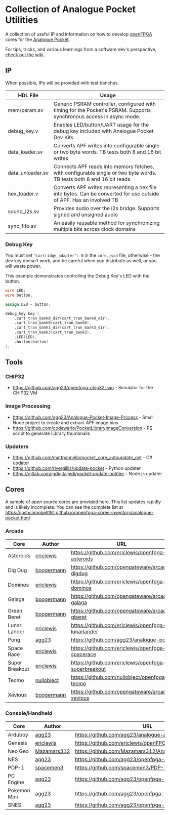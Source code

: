 # Collection of Analogue Pocket Utilities

A collection of useful IP and information on how to develop [openFPGA](https://www.analogue.co/developer/docs/overview) cores for the [Analogue Pocket](https://www.analogue.co/pocket).

For tips, tricks, and various learnings from a software dev's perspective, [check out the wiki](../../wiki).

## IP

When possible, IPs will be provided with test benches.

| HDL File         | Usage                                                                                                                |
|------------------|----------------------------------------------------------------------------------------------------------------------|
| mem/psram.sv     | Generic PSRAM controller, configured with timing for the Pocket's PSRAM. Supports synchronous access in async mode.  |
| debug_key.v      | Enables LED/button/UART usage for the debug key included with Analogue Pocket Dev Kits                               |
| data_loader.sv   | Converts APF writes into configurable single or two byte words. TB tests both 8 and 16 bit writes                    |
| data_unloader.sv | Connects APF reads into memory fetches, with configurable single or two byte words. TB tests both 8 and 16 bit reads |
| hex_loader.v     | Converts APF writes representing a hex file into bytes. Can be converted for use outside of APF. Has an involved TB  |
| sound_i2s.sv     | Provides audio over the i2s bridge. Supports signed and unsigned audio                                               |
| sync_fifo.sv     | An easily reusable method for synchronizing multiple bits across clock domains                                       |

### Debug Key
You must set `"cartridge_adapter": 0` in the `core.json` file, otherwise - the dev key doesn't work, and be careful when you distribute as well, or you will waste power.

This example demonstrates controlling the Debug Key's LED with the button.

```verilog
wire LED;
wire button;

assign LED = button;

debug_key key (
    .cart_tran_bank0_dir(cart_tran_bank0_dir),
    .cart_tran_bank0(cart_tran_bank0),
    .cart_tran_bank3_dir(cart_tran_bank3_dir),
    .cart_tran_bank3(cart_tran_bank3),
    .LED(LED),
    .button(button)
);
```

## Tools

### CHIP32

* https://github.com/agg23/openfpga-chip32-sim - Simulator for the CHIP32 VM

### Image Processing

* https://github.com/agg23/Analogue-Pocket-Image-Process - Small Node project to create and extract APF image bins
* https://github.com/codewario/PocketLibraryImageConversion - PS script to generate Library thumbnails

### Updaters

* https://github.com/mattpannella/pocket_core_autoupdate_net - C# updater
* https://github.com/rivergillis/update-pocket - Python updater
* https://gitlab.com/jgdigitaljedi/pocket-update-notifier - Node.js updater

## Cores

A sample of _open source_ cores are provided here. This list updates rapidly and is likely incomplete. You can see the complete list at https://joshcampbell191.github.io/openfpga-cores-inventory/analogue-pocket.html

### Arcade

| Core           | Author                                        | URL                                                   |
|----------------|-----------------------------------------------|-------------------------------------------------------|
| Asteroids      | [ericlewis](https://github.com/ericlewis)     | https://github.com/ericlewis/openfpga-asteroids       |
| Dig Dug        | [boogermann](https://github.com/boogermann)   | https://github.com/opengateware/arcade-digdug         |
| Dominos        | [ericlewis](https://github.com/ericlewis)     | https://github.com/ericlewis/openfpga-dominos         |
| Galaga         | [boogermann](https://github.com/boogermann)   | https://github.com/opengateware/arcade-galaga         |
| Green Beret    | [boogermann](https://github.com/boogermann)   | https://github.com/opengateware/arcade-gberet         |
| Lunar Lander   | [ericlewis](https://github.com/ericlewis)     | https://github.com/ericlewis/openfpga-lunarlander     |
| Pong           | [agg23](https://github.com/agg23)             | https://github.com/agg23/analogue-pong                |
| Space Race     | [ericlewis](https://github.com/ericlewis)     | https://github.com/ericlewis/openfpga-spacerace       |
| Super Breakout | [ericlewis](https://github.com/ericlewis)     | https://github.com/ericlewis/openfpga-superbreakout   |
| Tecmo          | [nullobject](https://github.com/nullobject)   | https://github.com/nullobject/openfpga-tecmo          |
| Xevious        | [boogermann](https://github.com/boogermann)   | https://github.com/opengateware/arcade-xevious        |    


### Console/Handheld

| Core           | Author                                        | URL                                                   |
|----------------|-----------------------------------------------|-------------------------------------------------------|
| Arduboy        | [agg23](https://github.com/agg23)             | https://github.com/agg23/analogue-arduboy             |
| Genesis        | [ericlewis](https://github.com/ericlewis)     | https://github.com/ericlewis/openFPGA-Genesis         |
| Neo Geo        | [Mazamars312](https://github.com/Mazamars312) | https://github.com/Mazamars312/Analogue_Pocket_Neogeo |
| NES            | [agg23](https://github.com/agg23)             | https://github.com/agg23/openfpga-NES                 |
| PDP-1          | [spacemen3](https://github.com/spacemen3)     | https://github.com/spacemen3/PDP-1                    |
| PC Engine      | [agg23](https://github.com/agg23)             | https://github.com/agg23/openfpga-pcengine            |
| Pokemon Mini   | [agg23](https://github.com/agg23)             | https://github.com/agg23/openfpga-pokemonmini         |
| SNES           | [agg23](https://github.com/agg23)             | https://github.com/agg23/openfpga-SNES                |
